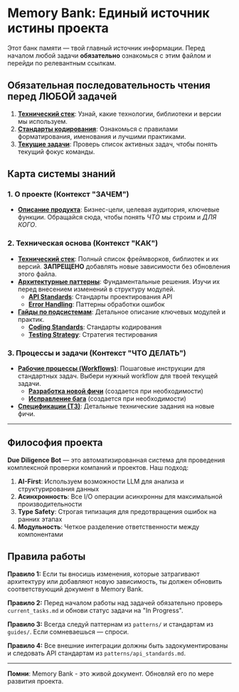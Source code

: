 # Memory Bank: Единый источник истины проекта

Этот банк памяти — твой главный источник информации. Перед началом любой задачи **обязательно** ознакомься с этим файлом и перейди по релевантным ссылкам.

## Обязательная последовательность чтения перед ЛЮБОЙ задачей

1. **[Технический стек](./tech_stack.md)**: Узнай, какие технологии, библиотеки и версии мы используем.
2. **[Стандарты кодирования](./guides/coding_standards.md)**: Ознакомься с правилами форматирования, именования и лучшими практиками.
3. **[Текущие задачи](./current_tasks.md)**: Проверь список активных задач, чтобы понять текущий фокус команды.

## Карта системы знаний

### 1. О проекте (Контекст "ЗАЧЕМ")
- **[Описание продукта](./product_brief.md)**: Бизнес-цели, целевая аудитория, ключевые функции. Обращайся сюда, чтобы понять *ЧТО* мы строим и *ДЛЯ КОГО*.

### 2. Техническая основа (Контекст "КАК")
- **[Технический стек](./tech_stack.md)**: Полный список фреймворков, библиотек и их версий. **ЗАПРЕЩЕНО** добавлять новые зависимости без обновления этого файла.
- **[Архитектурные паттерны](./patterns/)**: Фундаментальные решения. Изучи их перед внесением изменений в структуру модулей.
  - **[API Standards](./patterns/api_standards.md)**: Стандарты проектирования API
  - **[Error Handling](./patterns/error_handling.md)**: Паттерны обработки ошибок
- **[Гайды по подсистемам](./guides/)**: Детальное описание ключевых модулей и практик.
  - **[Coding Standards](./guides/coding_standards.md)**: Стандарты кодирования
  - **[Testing Strategy](./guides/testing_strategy.md)**: Стратегия тестирования

### 3. Процессы и задачи (Контекст "ЧТО ДЕЛАТЬ")
- **[Рабочие процессы (Workflows)](./workflows/)**: Пошаговые инструкции для стандартных задач. Выбери нужный workflow для твоей текущей задачи.
  - **[Разработка новой фичи](./workflows/new_feature.md)** (создается при необходимости)
  - **[Исправление бага](./workflows/bug_fix.md)** (создается при необходимости)
- **[Спецификации (ТЗ)](./specs/)**: Детальные технические задания на новые фичи.

---

## Философия проекта

**Due Diligence Bot** — это автоматизированная система для проведения комплексной проверки компаний и проектов. Наш подход:

1. **AI-First**: Используем возможности LLM для анализа и структурирования данных
2. **Асинхронность**: Все I/O операции асинхронны для максимальной производительности
3. **Type Safety**: Строгая типизация для предотвращения ошибок на ранних этапах
4. **Модульность**: Четкое разделение ответственности между компонентами

## Правила работы

**Правило 1:** Если ты вносишь изменения, которые затрагивают архитектуру или добавляют новую зависимость, ты должен обновить соответствующий документ в Memory Bank.

**Правило 2:** Перед началом работы над задачей обязательно проверь `current_tasks.md` и обнови статус задачи на "In Progress".

**Правило 3:** Всегда следуй паттернам из `patterns/` и стандартам из `guides/`. Если сомневаешься — спроси.

**Правило 4:** Все внешние интеграции должны быть задокументированы и следовать API стандартам из `patterns/api_standards.md`.

---

**Помни**: Memory Bank - это живой документ. Обновляй его по мере развития проекта.
